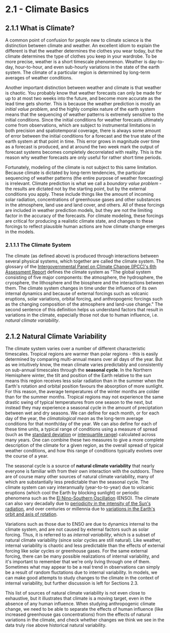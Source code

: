# 2.1 - Climate Basics

## 2.1.1 What is Climate?

A common point of confusion for people new to climate science is the distinction between climate and weather. An excellent idiom to explain the different is that the weather determines the clothes you wear today, but the climate determines the type of clothes you keep in your wardrobe. To be more precise, weather is a short timescale phenomenon. Weather is day-to-day, hour-to-hour, and even sub-hourly variations in the state of the earth system. The climate of a particular region is determined by long-term averages of weather conditions.

Another important distinction between weather and climate is that weather is chaotic. You probably know that weather forecasts can only be made for up to at most two weeks into the future, and become more accurate as the lead time gets shorter. This is because the weather prediction is mostly an *initial value problem*, and the highly complex nature of the earth system means
that the sequencing of weather patterns is extremely sensitive to the initial conditions. Since the initial conditions for weather forecasts ultimately come from observations, which are subject to instrumental limitations in both precision and spatiotemporal coverage, there is always some amount of error between the initial conditions for a forecast and the true state of the earth system at that point in time. This error grows in magnitude over time as a forecast is produced, and at around the two week mark the output of forecast systems becomes completely decorrelated with reality. This is the reason why weather forecasts are only useful for rather short time periods.

Fortunately, modeling of the climate is not subject to this same limitation. Because climate is dictated by long-term tendencies, the particular sequencing of weather patterns (the entire purpose of weather forecasting) is irrelevant. Climate prediction is what we call a *boundary value problem* - the results are dictated not by the starting point, but by the external conditions you apply. These include things like the amount of incoming solar radiation, concentrations of greenhouse gases and other substances in the atmosphere, land use and land cover, and others. All of these forcings are included in weather prediction models, but they are not the limiting factor in the accuracy of the forecasts. For climate modeling, these forcings are critical for producing a realistic climate state, and changes to these forcings to reflect plausible human actions are how climate change emerges in the models.

### 2.1.1.1 The Climate System

The climate (as defined above) is produced through interactions between several physical systems, which together are called the climate system. The glossary of the [Intergovernmental Panel on Climate Change (IPCC)'s 6th Assessment Report](https://www.ipcc.ch/report/ar6/wg1/) defines the climate system as "The global system consisting of five major components: the atmosphere, the hydrosphere, the cryosphere, the lithosphere and the biosphere and the interactions between them. The climate system changes in time under the influence of its own internal dynamics and because of external forcings such as volcanic eruptions, solar variations, orbital forcing, and anthropogenic forcings such as the changing composition of the atmosphere and land-use change." The second sentence of this definition helps us understand factors that result in variations in the climate, especially those not due to human influence, i.e. *natural climate variability*. 

## 2.1.2 Natural Climate Variability

The climate system varies over a number of different characteristic timescales. Tropical regions are warmer than polar regions - this is easily determined by comparing multi-annual means over all days of the year. But as we intuitively know, the mean climate varies predictably and consistently on sub-annual timescales through the **seasonal cycle**. In the Northern Hemisphere winter, the tilt and position of the Earth relative to the sun means this region receives less solar radiation than in the summer when the Earth's rotation and orbital position favours the absorption of more sunlight. For this reason, the average temperatures of the winter months are colder than for the summer months. Tropical regions may not experience the same drastic swing of typical temperatures from one season to the next, but instead they may experience a seasonal cycle in the amount of preciptation between wet and dry seasons. We can define for each month, or for each day of the year, the *climatological mean* as the long-term average conditions for that month/day of the year. We can also define for each of these time units, a typical range of conditions using a measure of spread (such as the [standard deviation](https://en.wikipedia.org/wiki/Standard_deviation) or [interquartile range](https://en.wikipedia.org/wiki/Interquartile_range)) calculated across many years. One can combine these two measures to give a more complete description of the climate for a given region, as the overall spread of typical weather conditions, and how this range of conditions typically evolves over the course of a year.

The seasonal cycle is a source of **natural climate variability** that nearly everyone is familiar with from their own interaction with the outdoors. There are of course many other sources of natural climate variability, many of which are substantially less predictable than the seasonal cycle. The climate system can vary interannually (year-to-to-year) due to volcanic eruptions (which cool the Earth by blocking sunlight) or periodic phenomena such as the [El Nino-Southern Oscillation](https://en.wikipedia.org/wiki/El_Ni%C3%B1o%E2%80%93Southern_Oscillation) (ENSO). The climate can also vary decadally due to [periodicity in the intensity of the Sun's radiation](https://www.nasa.gov/mission_pages/sunearth/solar-events-news/Does-the-Solar-Cycle-Affect-Earths-Climate.html), and over centuries or millennia due to [variations in the Earth's orbit and axis of rotation](https://climate.nasa.gov/news/2948/milankovitch-orbital-cycles-and-their-role-in-earths-climate/).

 Variations such as those due to ENSO are due to dynamics internal to the climate system, and are not caused by external factors such as solar forcing. Thus, it is referred to as *internal variability*, which is a subset of natural climate variability (since solar cycles are still natural). Like weather, internal variability is chaotic and less predictable than the effects of external forcing like solar cycles or greenhouse gases. For the same external forcing, there can be many possible realizations of internal variability, and it's important to remember that we're only living through one of them. Sometimes what may appear to be a real trend in observations can simply be a result of random fluctations due to internal variability. In models, we can make good attempts to study changes to the climate in the context of internal variability, but further discussion is left for Sections 2.3.

This list of sources of natural climate variability is not even close to exhaustive, but it illustrates that climate is a moving target, even in the absence of any human influence. When studying anthropogenic climate change, we need to be able to separate the effects of human influence (like increased greenhouse gas concentrations) from the effects of natural variations in the climate, and check whether changes we think we see in the data truly rise above historical natural variability.